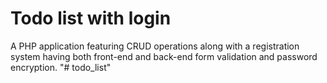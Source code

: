 # Todo list with login
A PHP application featuring CRUD operations along with a registration system having both front-end and back-end form validation and password encryption.
"# todo_list" 

